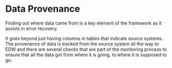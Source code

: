 # Data Provenance

Finding out where data came from is a key element of the framework as it assists in error recovery. 

It goes beyond just having columns in tables that indicate source systems. The provenance of data is tracked from the source system all the way to EDW and there are several checks that are part of the monitoring process to ensure that all the data got from where it is going, to where it is supposed to go.

